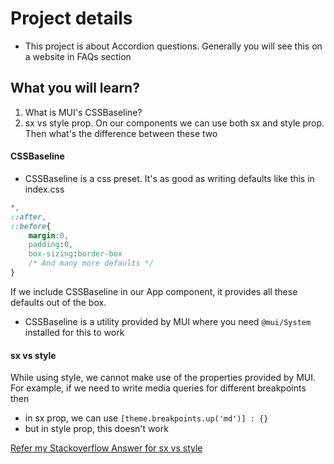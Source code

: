 # Project details

- This project is about Accordion questions. Generally you will see this on a website in FAQs section

## What you will learn?

1. What is MUI's CSSBaseline?
2. sx vs style prop. On our components we can use both sx and style prop. Then what's the difference between these two

#### CSSBaseline

- CSSBaseline is a css preset. It's as good as writing defaults like this in index.css

```css
*,
::after,
::before{
    margin:0,
    padding:0,
    box-sizing:border-box
    /* And many more defaults */
}
```

If we include CSSBaseline in our App component, it provides all these defaults out of the box.

- CSSBaseline is a utility provided by MUI where you need `@mui/System` installed for this to work

#### sx vs style

While using style, we cannot make use of the properties provided by MUI. For example, if we need to write media queries for different breakpoints then

- in sx prop, we can use `[theme.breakpoints.up('md')] : {}`
- but in style prop, this doesn't work

[Refer my Stackoverflow Answer for sx vs style](https://stackoverflow.com/a/73768249/10824697)
